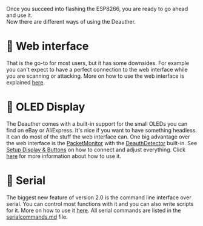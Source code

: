Once you succeed into flashing the ESP8266, you are ready to go ahead and use it.  
Now there are different ways of using the Deauther.  

# 📳 Web interface
That is the go-to for most users, but it has some downsides. For example you can't expect to have a perfect connection to the web interface while you are scanning or attacking.
More on how to use the web interface is explained [here](https://github.com/spacehuhn/esp8266_deauther/wiki/Web).

# 🎦 OLED Display
The Deauther comes with a built-in support for the small OLEDs you can find on eBay or AliExpress.
It's nice if you want to have something headless. It can do most of the stuff the web interface can. One big advantage over the web interface is the [PacketMonitor](https://github.com/spacehuhn/PacketMonitor) with the [DeauthDetector](https://github.com/spacehuhn/DeauthDetector) built-in.
See [Setup Display & Buttons](https://github.com/spacehuhn/esp8266_deauther/wiki/Setup-Display-&-Buttons) on how to connect and adjust everything.
Click [here](https://github.com/spacehuhn/esp8266_deauther/wiki/Display) for more information about how to use it.

# 🔡 Serial
The biggest new feature of version 2.0 is the command line interface over serial.
You can control most functions with it and you can also write scripts for it.
More on how to use it [here](https://github.com/spacehuhn/esp8266_deauther/wiki/Serial).
All serial commands are listed in the [serialcommands.md](https://github.com/spacehuhn/esp8266_deauther/blob/master/serialcommands.md) file.

